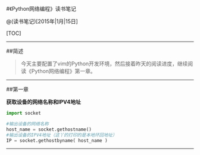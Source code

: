 #《Python网络编程》读书笔记

@(读书笔记)[2015年|1月|15日]

[TOC]

-----------

##简述

>今天主要配置了vim的Python开发环境，然后接着昨天的阅读进度，继续阅读《Python网络编程》第一章。

-----------

##第一章

**获取设备的网络名称和IPV4地址**

``` python
import socket

#输出设备的网络名称
host_name = socket.gethostname()
#输出设备的IPV4地址（这丫的打印的是本地环回地址）
IP = socket.gethostbyname( host_name )
```



----------



